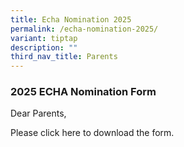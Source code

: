 ```yaml
---
title: Echa Nomination 2025
permalink: /echa-nomination-2025/
variant: tiptap
description: ""
third_nav_title: Parents
---
```

<h3><strong>2025 ECHA&nbsp;Nomination Form</strong></h3>
<p>Dear Parents,</p>
<p>Please click here to download the&nbsp;form.&nbsp;</p>